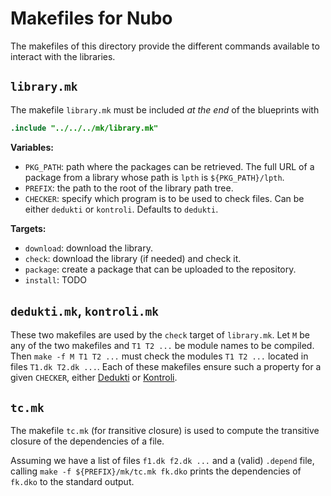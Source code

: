 Makefiles for Nubo
==================

The makefiles of this directory provide the different commands available to
interact with the libraries.

`library.mk`
------------

The makefile `library.mk` must be included *at the end* of the blueprints with

``` makefile
.include "../../../mk/library.mk"
```

**Variables:**

- `PKG_PATH`: path where the packages can be retrieved. The full URL of a
  package from a library whose path is `lpth` is `${PKG_PATH}/lpth`.
- `PREFIX`: the path to the root of the library path tree.
- `CHECKER`: specify which program is to be used to check files. Can be either
  `dedukti` or `kontroli`. Defaults to `dedukti`.

**Targets:**

- `download`: download the library.
- `check`: download the library (if needed) and check it.
- `package`: create a package that can be uploaded to the repository.
- `install`: TODO

`dedukti.mk`, `kontroli.mk`
---------------------------

These two makefiles are used by the `check` target of `library.mk`. Let `M` be
any of the two makefiles and `T1 T2 ...` be module names to be compiled. Then
`make -f M T1 T2 ...` must check the modules `T1 T2 ...` located in files
`T1.dk T2.dk ...`. Each of these makefiles ensure such a property for a given
`CHECKER`, either [Dedukti](https://github.com/Deducteam/dedukti) or
[Kontroli](https://github.com/01mf02/kontroli-rs).

`tc.mk`
-------

The makefile `tc.mk` (for *t*ransitive *c*losure) is used to compute the
transitive closure of the dependencies of a file.

Assuming we have a list of files `f1.dk f2.dk ...` and a (valid) `.depend` file,
calling `make -f ${PREFIX}/mk/tc.mk fk.dko` prints the dependencies of `fk.dko`
to the standard output.
